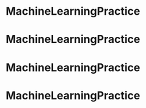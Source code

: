 # MachineLearningPractice
# MachineLearningPractice
# MachineLearningPractice
# MachineLearningPractice

